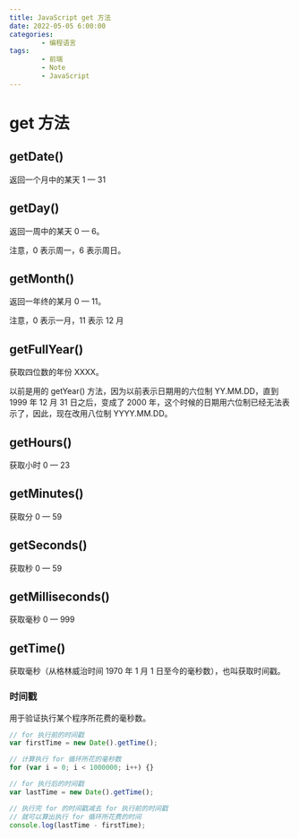 ```yaml
---
title: JavaScript get 方法
date: 2022-05-05 6:00:00
categories:
        - 编程语言
tags:
        - 前端
        - Note
        - JavaScript
---
```


# get 方法

## getDate()

返回一个月中的某天 1 — 31

## getDay()

返回一周中的某天 0 — 6。

注意，0 表示周一，6 表示周日。

## getMonth()

返回一年终的某月 0 — 11。

注意，0 表示一月，11 表示 12 月

## getFullYear()

获取四位数的年份 XXXX。

以前是用的 getYear() 方法，因为以前表示日期用的六位制 YY.MM.DD，直到 1999 年 12 月 31 日之后，变成了 2000 年，这个时候的日期用六位制已经无法表示了，因此，现在改用八位制 YYYY.MM.DD。

## getHours()

获取小时 0 — 23

## getMinutes()

获取分 0 — 59

## getSeconds()

获取秒 0 — 59

## getMilliseconds()

获取毫秒 0 — 999

## getTime()

获取毫秒（从格林威治时间 1970 年 1 月 1 日至今的毫秒数），也叫获取时间戳。

### 时间戳

用于验证执行某个程序所花费的毫秒数。

```js
// for 执行前的时间戳
var firstTime = new Date().getTime();

// 计算执行 for 循环所花的毫秒数
for (var i = 0; i < 1000000; i++) {}

// for 执行后的时间戳
var lastTime = new Date().getTime();

// 执行完 for 的时间戳减去 for 执行前的时间戳
// 就可以算出执行 for 循环所花费的时间
console.log(lastTime - firstTime);
```
